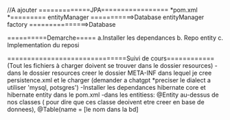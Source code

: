 //A ajouter
=============JPA=================
  *pom.xml
  *========= entityManager ===========>Database
  entityManager factory ===============>Database

  ==========Demarche=====
    a.Installer les dependances
    b. Repo entity
    c. Implementation du reposi
    
==============================Suivi de cours============
(Tout les fichiers à charger doivent se trouver dans le dossier resources)
-dans le dossier resources creer le dossier META-INF dans lequel je cree persistence.xml et le charger (demander a chatgpt *preciser le dialect a utiliser 'mysql, potsgres')
-Installer les dependances hibernate core et hibernate entity dans le pom.xml
-dans les entitiess: @Entity au-dessus de nos classes ( pour dire que ces classe deoivent etre creer en base de donnees), @Table(name = [le nom dans la bd]
